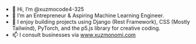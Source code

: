 - 👋 Hi, I’m @xuzmocode4-325
- 👀 I’m an Entrepreneur & Aspiring Machine Learning Engineer. 
- 💞️ I enjoy building projects using Django (Rest Framework), CSS (Mostly Tailwind), PyTorch, and the p5.js library for creative coding. 
- 📫 I consult businesses via www.xuzmonomi.com

<!---
xuzmocode4-325/xuzmocode4-325 is a ✨ special ✨ repository because its `README.md` (this file) appears on your GitHub profile.
You can click the Preview link to take a look at your changes.
--->
